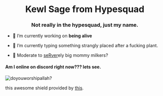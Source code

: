 <h1 align="center">Kewl Sage from Hypesquad</h1>
<h3 align="center">Not really in the hypesquad, just my name.</h3>

- 🔭 I’m currently working on **being alive**

- 🌱 I’m currently typing something strangly placed after a fucking plant.

- 🥺 Moderate to [seRver](https://discord.gg/mc6SbpHeBT)ely big mommy milkers?

<h4>Am I online on discord right now??? lets see. </h4>

![doyouworshipallah?](https://dcbadge.vercel.app/api/shield/497161437051879444)

this awesome shield provided by [this](https://github.com/montylion/discord-md-badge).
